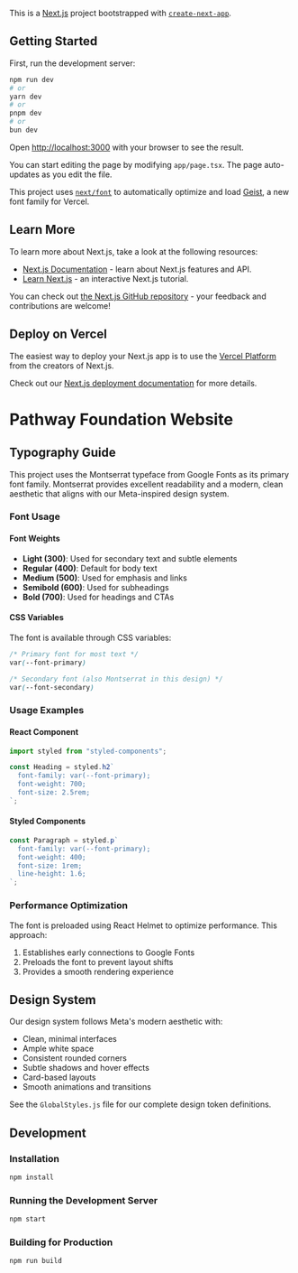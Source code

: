 This is a [Next.js](https://nextjs.org) project bootstrapped with [`create-next-app`](https://nextjs.org/docs/app/api-reference/cli/create-next-app).

## Getting Started

First, run the development server:

```bash
npm run dev
# or
yarn dev
# or
pnpm dev
# or
bun dev
```

Open [http://localhost:3000](http://localhost:3000) with your browser to see the result.

You can start editing the page by modifying `app/page.tsx`. The page auto-updates as you edit the file.

This project uses [`next/font`](https://nextjs.org/docs/app/building-your-application/optimizing/fonts) to automatically optimize and load [Geist](https://vercel.com/font), a new font family for Vercel.

## Learn More

To learn more about Next.js, take a look at the following resources:

- [Next.js Documentation](https://nextjs.org/docs) - learn about Next.js features and API.
- [Learn Next.js](https://nextjs.org/learn) - an interactive Next.js tutorial.

You can check out [the Next.js GitHub repository](https://github.com/vercel/next.js) - your feedback and contributions are welcome!

## Deploy on Vercel

The easiest way to deploy your Next.js app is to use the [Vercel Platform](https://vercel.com/new?utm_medium=default-template&filter=next.js&utm_source=create-next-app&utm_campaign=create-next-app-readme) from the creators of Next.js.

Check out our [Next.js deployment documentation](https://nextjs.org/docs/app/building-your-application/deploying) for more details.

# Pathway Foundation Website

## Typography Guide

This project uses the Montserrat typeface from Google Fonts as its primary font family. Montserrat provides excellent readability and a modern, clean aesthetic that aligns with our Meta-inspired design system.

### Font Usage

#### Font Weights

- **Light (300)**: Used for secondary text and subtle elements
- **Regular (400)**: Default for body text
- **Medium (500)**: Used for emphasis and links
- **Semibold (600)**: Used for subheadings
- **Bold (700)**: Used for headings and CTAs

#### CSS Variables

The font is available through CSS variables:

```css
/* Primary font for most text */
var(--font-primary)

/* Secondary font (also Montserrat in this design) */
var(--font-secondary)
```

### Usage Examples

#### React Component

```jsx
import styled from "styled-components";

const Heading = styled.h2`
  font-family: var(--font-primary);
  font-weight: 700;
  font-size: 2.5rem;
`;
```

#### Styled Components

```jsx
const Paragraph = styled.p`
  font-family: var(--font-primary);
  font-weight: 400;
  font-size: 1rem;
  line-height: 1.6;
`;
```

### Performance Optimization

The font is preloaded using React Helmet to optimize performance. This approach:

1. Establishes early connections to Google Fonts
2. Preloads the font to prevent layout shifts
3. Provides a smooth rendering experience

## Design System

Our design system follows Meta's modern aesthetic with:

- Clean, minimal interfaces
- Ample white space
- Consistent rounded corners
- Subtle shadows and hover effects
- Card-based layouts
- Smooth animations and transitions

See the `GlobalStyles.js` file for our complete design token definitions.

## Development

### Installation

```bash
npm install
```

### Running the Development Server

```bash
npm start
```

### Building for Production

```bash
npm run build
```
